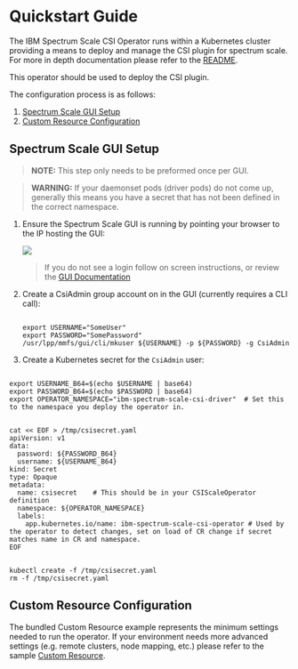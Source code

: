 Quickstart Guide
================

The IBM Spectrum Scale CSI Operator runs within a Kubernetes cluster providing a means to 
deploy and manage the CSI plugin for spectrum scale. For more in depth documentation please refer
to the [README](https://github.com/IBM/ibm-spectrum-scale-csi-operator/blob/v1.0.0/README.md).

This operator should be used to deploy the CSI plugin.

The configuration process is as follows:

1. [Spectrum Scale GUI Setup](#spectrum-scale-gui-setup)
2. [Custom Resource Configuration](#custom-resource-configuration)

Spectrum Scale GUI Setup 
------------------------
> **NOTE:** This step only needs to be preformed once per GUI.

> **WARNING:** If your daemonset pods (driver pods) do not come up, generally this means you have a  secret that  has not been defined in the correct namespace.

1. Ensure the Spectrum Scale GUI is running by pointing your browser to the IP hosting the GUI:

    ![](https://user-images.githubusercontent.com/1195452/67230992-6d2d9700-f40c-11e9-96d5-3f0e5bcb2d9a.png)

    > If you do not see a login follow on screen instructions, or review the [GUI Documentation](https://www.ibm.com/support/knowledgecenter/en/STXKQY_5.0.3/com.ibm.spectrum.scale.v5r03.doc/bl1ins_quickrefforgui.htm)


2. Create a CsiAdmin group account on in the GUI (currently requires a CLI call):

   ```

   export USERNAME="SomeUser"
   export PASSWORD="SomePassword"
   /usr/lpp/mmfs/gui/cli/mkuser ${USERNAME} -p ${PASSWORD} -g CsiAdmin

   ```

3. Create a Kubernetes secret for the `CsiAdmin` user:

  ```

  export USERNAME_B64=$(echo $USERNAME | base64)
  export PASSWORD_B64=$(echo $PASSWORD | base64)
  export OPERATOR_NAMESPACE="ibm-spectrum-scale-csi-driver"  # Set this to the namespace you deploy the operator in.
  

  cat << EOF > /tmp/csisecret.yaml
  apiVersion: v1
  data:
    password: ${PASSWORD_B64}
    username: ${USERNAME_B64}
  kind: Secret
  type: Opaque
  metadata:
    name: csisecret    # This should be in your CSIScaleOperator definition
    namespace: ${OPERATOR_NAMESPACE} 
    labels:
      app.kubernetes.io/name: ibm-spectrum-scale-csi-operator # Used by the operator to detect changes, set on load of CR change if secret matches name in CR and namespace.
  EOF
  

  kubectl create -f /tmp/csisecret.yaml
  rm -f /tmp/csisecret.yaml
  
  ```

Custom Resource Configuration
-----------------------------

The bundled Custom Resource example represents the minimum settings needed to run the operator.
If your environment needs more advanced settings (e.g. remote clusters, node mapping, etc.) please
refer to the sample [Custom Resource](https://github.com/IBM/ibm-spectrum-scale-csi-operator/blob/v1.0.0/stable/ibm-spectrum-scale-csi-operator-bundle/operators/ibm-spectrum-scale-csi-operator/deploy/crds/ibm-spectrum-scale-csi-operator-cr.yaml).


